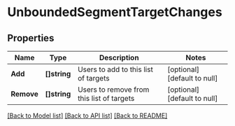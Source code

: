 # UnboundedSegmentTargetChanges

## Properties
Name | Type | Description | Notes
------------ | ------------- | ------------- | -------------
**Add** | **[]string** | Users to add to this list of targets | [optional] [default to null]
**Remove** | **[]string** | Users to remove from this list of targets | [optional] [default to null]

[[Back to Model list]](../README.md#documentation-for-models) [[Back to API list]](../README.md#documentation-for-api-endpoints) [[Back to README]](../README.md)


